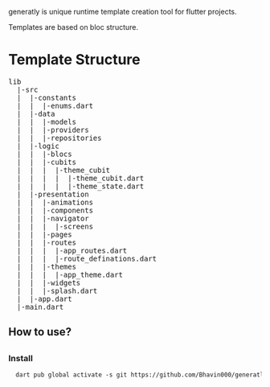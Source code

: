 generatly is unique runtime template creation tool for flutter projects.

 Templates are based on bloc structure.

<h1><B>Template Structure</B></h1>

<pre>
lib
  |-src
  |  |-constants
  |  |  |-enums.dart
  |  |-data
  |  |  |-models
  |  |  |-providers
  |  |  |-repositories
  |  |-logic
  |  |  |-blocs
  |  |  |-cubits
  |  |  |  |-theme_cubit
  |  |  |  |  |-theme_cubit.dart
  |  |  |  |  |-theme_state.dart
  |  |-presentation
  |  |  |-animations
  |  |  |-components
  |  |  |-navigator
  |  |  |  |-screens
  |  |  |-pages
  |  |  |-routes
  |  |  |  |-app_routes.dart
  |  |  |  |-route_definations.dart
  |  |  |-themes
  |  |  |  |-app_theme.dart
  |  |  |-widgets
  |  |  |-splash.dart
  |  |-app.dart
  |-main.dart
</pre>
<b>
<h2>How to use?<h2>
<h3>Install</h3>
</b>
<code><pre>
  dart pub global activate -s git https://github.com/Bhavin000/generatly_cli
</pre></code>